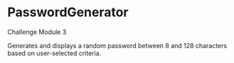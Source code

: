# PasswordGenerator
Challenge Module 3


Generates and displays a random password between 8 and 128 characters based on user-selected criteria.

